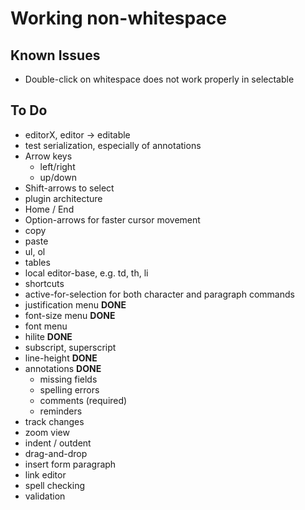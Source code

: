 # Working non-whitespace

## Known Issues

* Double-click on whitespace does not work properly in selectable

## To Do

* editorX, editor -> editable
* test serialization, especially of annotations
* Arrow keys
    * left/right
    * up/down
* Shift-arrows to select
* plugin architecture
* Home / End
* Option-arrows for faster cursor movement
* copy
* paste
* ul, ol
* tables
* local editor-base, e.g. td, th, li
* shortcuts
* active-for-selection for both character and paragraph commands
* justification menu **DONE**
* font-size menu **DONE**
* font menu
* hilite **DONE**
* subscript, superscript
* line-height **DONE**
* annotations **DONE**
    * missing fields
    * spelling errors
    * comments (required)
    * reminders
* track changes
* zoom view
* indent / outdent
* drag-and-drop
* insert form paragraph
* link editor
* spell checking
* validation
